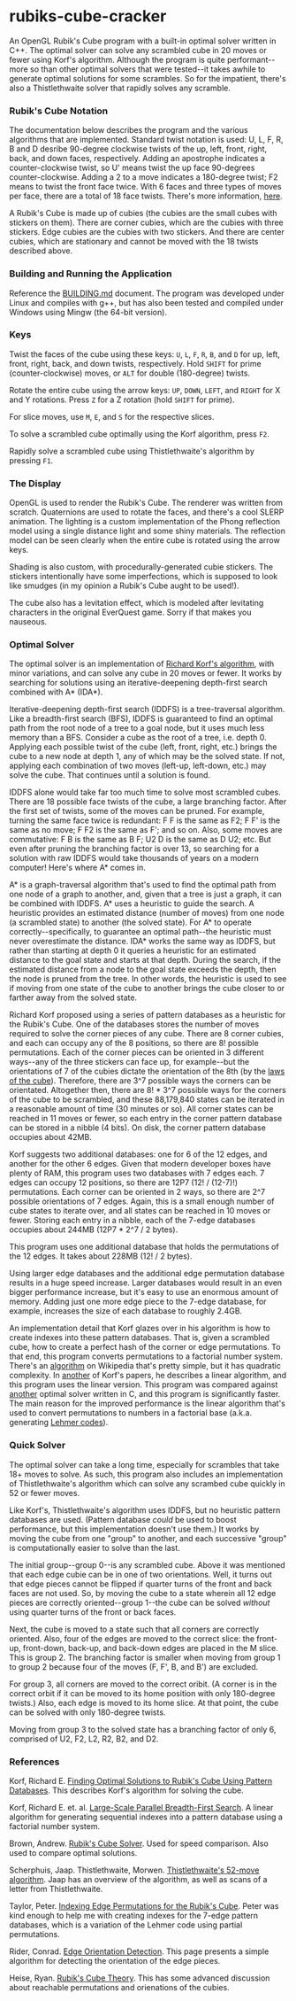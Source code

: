 # rubiks-cube-cracker

An OpenGL Rubik's Cube program with a built-in optimal solver written in C++.
The optimal solver can solve any scrambled cube in 20 moves or fewer using
Korf's algorithm.  Although the program is quite performant--more so than other
optimal solvers that were tested--it takes awhile to generate optimal solutions
for some scrambles.  So for the impatient, there's also a Thistlethwaite solver
that rapidly solves any scramble.

### Rubik's Cube Notation

The documentation below describes the program and the various algorithms that
are implemented.  Standard twist notation is used: U, L, F, R, B and D desribe
90-degree clockwise twists of the up, left, front, right, back, and down faces,
respectively.  Adding an apostrophe indicates a counter-clockwise twist, so U'
means twist the up face 90-degrees counter-clockwise.  Adding a 2 to a move
indicates a 180-degree twist; F2 means to twist the front face twice.  With 6
faces and three types of moves per face, there are a total of 18 face twists.
There's more information, [here](https://ruwix.com/the-rubiks-cube/notation/).

A Rubik's Cube is made up of cubies (the cubies are the small cubes with
stickers on them).  There are corner cubies, which are the cubies with three
stickers.  Edge cubies are the cubies with two stickers.  And there are center
cubies, which are stationary and cannot be moved with the 18 twists described
above.

### Building and Running the Application

Reference the [BUILDING.md](BUILDING.md) document.  The program was developed
under Linux and compiles with g++, but has also been tested and compiled under
Windows using Mingw (the 64-bit version).

### Keys

Twist the faces of the cube using these keys: `U`, `L`, `F`, `R`, `B`, and `D`
for up, left, front, right, back, and down twists, respectively.  Hold `SHIFT`
for prime (counter-clockwise) moves, or `ALT` for double (180-degree) twists.

Rotate the entire cube using the arrow keys: `UP`, `DOWN`, `LEFT`, and `RIGHT`
for X and Y rotations.  Press `Z` for a Z rotation (hold `SHIFT` for prime).

For slice moves, use `M`, `E`, and `S` for the respective slices.

To solve a scrambled cube optimally using the Korf algorithm, press `F2`.

Rapidly solve a scrambled cube using Thistlethwaite's algorithm by pressing
`F1`.

### The Display

OpenGL is used to render the Rubik's Cube.  The renderer was written from
scratch.  Quaternions are used to rotate the faces, and there's a cool SLERP
animation.  The lighting is a custom implementation of the Phong reflection
model using a single distance light and some shiny materials.  The reflection
model can be seen clearly when the entire cube is rotated using the arrow keys.

Shading is also custom, with procedurally-generated cubie stickers.  The
stickers intentionally have some imperfections, which is supposed to look like
smudges (in my opinion a Rubik's Cube aught to be used!).

The cube also has a levitation effect, which is modeled after levitating
characters in the original EverQuest game.  Sorry if that makes you nauseous.

### Optimal Solver

The optimal solver is an implementation of [Richard Korf's
algorithm](https://www.cs.princeton.edu/courses/archive/fall06/cos402/papers/korfrubik.pdf),
with minor variations, and can solve any cube in 20 moves or fewer.  It works
by searching for solutions using an iterative-deepening depth-first search
combined with A\* (IDA\*).

Iterative-deepening depth-first search (IDDFS) is a tree-traversal algorithm.
Like a breadth-first search (BFS), IDDFS is guaranteed to find an optimal path
from the root node of a tree to a goal node, but it uses much less memory than
a BFS.  Consider a cube as the root of a tree, i.e. depth 0.  Applying each
possible twist of the cube (left, front, right, etc.) brings the cube to a new
node at depth 1, any of which may be the solved state.  If not, applying each
combination of two moves (left-up, left-down, etc.) may solve the cube.  That
continues until a solution is found.

IDDFS alone would take far too much time to solve most scrambled cubes.  There
are 18 possible face twists of the cube, a large branching factor.  After the
first set of twists, some of the moves can be pruned.  For example, turning the
same face twice is redundant: F F is the same as F2; F F' is the same as no
move; F F2 is the same as F'; and so on.  Also, some moves are commutative: F B
is the same as B F; U2 D is the same as D U2; etc.  But even after pruning the
branching factor is over 13, so searching for a solution with raw IDDFS would
take thousands of years on a modern computer!  Here's where A\* comes in.

A\* is a graph-traversal algorithm that's used to find the optimal path from
one node of a graph to another, and, given that a tree is just a graph, it can
be combined with IDDFS.  A\* uses a heuristic to guide the search.  A heuristic
provides an estimated distance (number of moves) from one node (a scrambled
state) to another (the solved state).  For A\* to operate
correctly--specifically, to guarantee an optimal path--the heuristic must never
overestimate the distance.  IDA\* works the same way as IDDFS, but rather than
starting at depth 0 it queries a heuristic for an estimated distance to the
goal state and starts at that depth.  During the search, if the estimated
distance from a node to the goal state exceeds the depth, then the node is
pruned from the tree.  In other words, the heuristic is used to see if moving
from one state of the cube to another brings the cube closer to or farther away
from the solved state.

Richard Korf proposed using a series of pattern databases as a heuristic for
the Rubik's Cube.  One of the databases stores the number of moves required to
solve the corner pieces of any cube.  There are 8 corner cubies, and each can
occupy any of the 8 positions, so there are 8! possible permutations.  Each of
the corner pieces can be oriented in 3 different ways--any of the three
stickers can face up, for example--but the orientations of 7 of the cubies
dictate the orientation of the 8th (by the [laws of the
cube](https://www.ryanheise.com/cube/cube_laws.html)).  Therefore, there are
3^7 possible ways the corners can be orientated.  Altogether then, there are 8!
\* 3^7 possible ways for the corners of the cube to be scrambled, and these
88,179,840 states can be iterated in a reasonable amount of time (30 minutes or
so).  All corner states can be reached in 11 moves or fewer, so each entry in
the corner pattern database can be stored in a nibble (4 bits).  On disk, the
corner pattern database occupies about 42MB.

Korf suggests two additional databases: one for 6 of the 12 edges, and another
for the other 6 edges.  Given that modern developer boxes have plenty of RAM,
this program uses two databases with 7 edges each.  7 edges can occupy 12
positions, so there are 12P7 (12! / (12-7)!) permutations.  Each corner can
be oriented in 2 ways, so there are 2^7 possible orientations of 7 edges.
Again, this is a small enough number of cube states to iterate over, and all
states can be reached in 10 moves or fewer.  Storing each entry in a nibble,
each of the 7-edge databases occupies about 244MB (12P7 \* 2^7 / 2 bytes).

This program uses one additional database that holds the permutations of the 12
edges.  It takes about 228MB (12! / 2 bytes).

Using larger edge databases and the additional edge permutation database
results in a huge speed increase.  Larger databases would result in an even
bigger performance increase, but it's easy to use an enormous amount of memory.
Adding just one more edge piece to the 7-edge database, for example, increases
the size of each database to roughly 2.4GB.

An implementation detail that Korf glazes over in his algorithm is how to
create indexes into these pattern databases.  That is, given a scrambled cube,
how to create a perfect hash of the corner or edge permutations.  To that end,
this program converts permutations to a factorial number system.  There's an
[algorithm](https://en.wikipedia.org/wiki/Factorial_number_system#Permutations)
on Wikipedia that's pretty simple, but it has quadratic complexity.  In
[another](https://www.aaai.org/Papers/AAAI/2005/AAAI05-219.pdf) of Korf's
papers, he describes a linear algorithm, and this program uses the linear
version.  This program was compared against
[another](https://github.com/brownan/Rubiks-Cube-Solver) optimal solver written
in C, and this program is significantly faster.  The main reason for the
improved performance is the linear algorithm that's used to convert
permutations to numbers in a factorial base (a.k.a. generating [Lehmer
codes](https://en.wikipedia.org/wiki/Lehmer_code_)).

### Quick Solver

The optimal solver can take a long time, especially for scrambles that take 18+
moves to solve.  As such, this program also includes an implementation of
Thistlethwaite's algorithm which can solve any scrambed cube quickly in 52 or
fewer moves.

Like Korf's, Thistlethwaite's algorithm uses IDDFS, but no heuristic pattern
databases are used.  (Pattern database _could_ be used to boost performance,
but this implementation doesn't use them.)  It works by moving the cube from
one "group" to another, and each successive "group" is computationally easier
to solve than the last.

The initial group--group 0--is any scrambled cube.  Above it was mentioned that
each edge cubie can be in one of two orientations.  Well, it turns out that
edge pieces cannot be flipped if quarter turns of the front and back faces are
not used.  So, by moving the cube to a state wherein all 12 edge pieces are
correctly oriented--group 1--the cube can be solved _without_ using quarter
turns of the front or back faces.

Next, the cube is moved to a state such that all corners are correctly
oriented.  Also, four of the edges are moved to the correct slice: the
front-up, front-down, back-up, and back-down edges are placed in the M slice.
This is group 2.  The branching factor is smaller when moving from group 1 to
group 2 because four of the moves (F, F', B, and B') are excluded.

For group 3, all corners are moved to the correct oribit.  (A corner is in the
correct orbit if it can be moved to its home position with only 180-degree
twists.)  Also, each edge is moved to its home slice.  At that point, the cube
can be solved with only 180-degree twists.

Moving from group 3 to the solved state has a branching factor of only 6,
comprised of U2, F2, L2, R2, B2, and D2.

### References

Korf, Richard E.  [Finding Optimal Solutions to Rubik's Cube Using Pattern
Databases](https://www.cs.princeton.edu/courses/archive/fall06/cos402/papers/korfrubik.pdf).
This describes Korf's algorithm for solving the cube.

Korf, Richard E. et. al.  [Large-Scale Parallel Breadth-First
Search](https://www.aaai.org/Papers/AAAI/2005/AAAI05-219.pdf).  A linear
algorithm for generating sequential indexes into a pattern database using a
factorial number system.

Brown, Andrew.  [Rubik's Cube
Solver](https://github.com/brownan/Rubiks-Cube-Solver).  Used for speed
comparison.  Also used to compare optimal solutions.

Scherphuis, Jaap.  Thistlethwaite, Morwen. [Thistlethwaite's 52-move
algorithm](https://www.jaapsch.net/puzzles/thistle.htm).  Jaap has an overview
of the algorithm, as well as scans of a letter from Thistlethwaite.

Taylor, Peter.  [Indexing Edge Permutations for the Rubik's
Cube](https://cs.stackexchange.com/questions/107111/indexing-edge-permutations-for-the-rubiks-cube).
Peter was kind enough to help me with creating indexes for the 7-edge pattern
databases, which is a variation of the Lehmer code using partial permutations.

Rider, Conrad. [Edge Orientation
Detection](http://cube.crider.co.uk/zz.php?p=eoline#eo_detection).  This page
presents a simple algorithm for detecting the orientation of the edge pieces.

Heise, Ryan.  [Rubik's Cube
Theory](https://www.ryanheise.com/cube/cube_laws.html).  This has some advanced
discussion about reachable permutations and orienations of the cubies.

